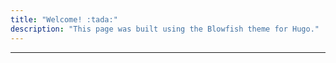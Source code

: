 ```yaml
---
title: "Welcome! :tada:"
description: "This page was built using the Blowfish theme for Hugo."
---
```


---
